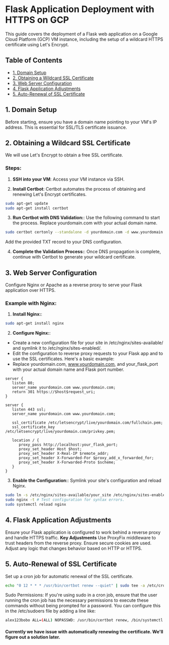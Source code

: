 # Flask Application Deployment with HTTPS on GCP

This guide covers the deployment of a Flask web application on a Google Cloud Platform (GCP) VM instance, including the setup of a wildcard HTTPS certificate using Let's Encrypt.

## Table of Contents

- [1. Domain Setup](#1-domain-setup)
- [2. Obtaining a Wildcard SSL Certificate](#2-obtaining-a-wildcard-ssl-certificate)
- [3. Web Server Configuration](#3-web-server-configuration)
- [4. Flask Application Adjustments](#4-flask-application-adjustments)
- [5. Auto-Renewal of SSL Certificate](#5-auto-renewal-of-ssl-certificate)

## 1. Domain Setup

Before starting, ensure you have a domain name pointing to your VM's IP address. This is essential for SSL/TLS certificate issuance.

## 2. Obtaining a Wildcard SSL Certificate

We will use Let's Encrypt to obtain a free SSL certificate.

### Steps:

1. **SSH into your VM**:
   Access your VM instance via SSH.

2. **Install Certbot**:
   Certbot automates the process of obtaining and renewing Let's Encrypt certificates.

```bash
sudo apt-get update
sudo apt-get install certbot
```

3. **Run Certbot with DNS Validation:**:
   Use the following command to start the process. Replace yourdomain.com with your actual domain name.

```bash
sudo certbot certonly --standalone -d yourdomain.com -d www.yourdomain.com
```

Add the provided TXT record to your DNS configuration.

4. **Complete the Validation Process:**:
   Once DNS propagation is complete, continue with Certbot to generate your wildcard certificate.

## 3. Web Server Configuration

Configure Nginx or Apache as a reverse proxy to serve your Flask application over HTTPS.

### Example with Nginx:

1. **Install Nginx:**:

```bash
sudo apt-get install nginx
```

2. **Configure Nginx:**:

- Create a new configuration file for your site in /etc/nginx/sites-available/ and symlink it to /etc/nginx/sites-enabled/.
- Edit the configuration to reverse proxy requests to your Flask app and to use the SSL certificates. Here's a basic example:
- Replace yourdomain.com, www.yourdomain.com, and your_flask_port with your actual domain name and Flask port number.

```
server {
   listen 80;
   server_name yourdomain.com www.yourdomain.com;
   return 301 https://$host$request_uri;
}

server {
   listen 443 ssl;
   server_name yourdomain.com www.yourdomain.com;

   ssl_certificate /etc/letsencrypt/live/yourdomain.com/fullchain.pem;
   ssl_certificate_key /etc/letsencrypt/live/yourdomain.com/privkey.pem;

   location / {
      proxy_pass http://localhost:your_flask_port;
      proxy_set_header Host $host;
      proxy_set_header X-Real-IP $remote_addr;
      proxy_set_header X-Forwarded-For $proxy_add_x_forwarded_for;
      proxy_set_header X-Forwarded-Proto $scheme;
   }
}
```

3. **Enable the Configuration:**:
   Symlink your site's configuration and reload Nginx.

```bash
sudo ln -s /etc/nginx/sites-available/your_site /etc/nginx/sites-enabled/
sudo nginx -t # Test configuration for syntax errors.
sudo systemctl reload nginx
```

## 4. Flask Application Adjustments

Ensure your Flask application is configured to work behind a reverse proxy and handle HTTPS traffic.
**Key Adjustments**
Use ProxyFix middleware to trust headers from the reverse proxy.
Ensure secure cookies are used.
Adjust any logic that changes behavior based on HTTP or HTTPS.

## 5. Auto-Renewal of SSL Certificate

Set up a cron job for automatic renewal of the SSL certificate.

```bash
echo "0 12 * * * /usr/bin/certbot renew --quiet" | sudo tee -a /etc/crontab > /dev/null
```

Sudo Permissions: If you're using sudo in a cron job, ensure that the user running the cron job has the necessary permissions to execute these commands without being prompted for a password. You can configure this in the /etc/sudoers file by adding a line like:

```bash
alex123bobo ALL=(ALL) NOPASSWD: /usr/bin/certbot renew, /bin/systemctl stop nginx, /bin/systemctl start nginx
```

#### Currently we have issue with automatically renewing the certificate. We'll figure out a solution later.
